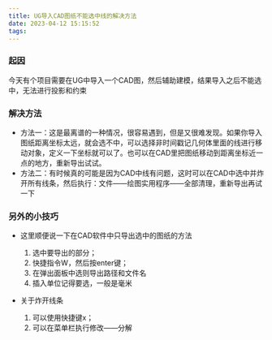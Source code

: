 ```yaml
---
title: UG导入CAD图纸不能选中线的解决方法
date: 2023-04-12 15:15:52
tags:
---
```

### 起因
今天有个项目需要在UG中导入一个CAD图，然后辅助建模，结果导入之后不能选中，无法进行投影和约束

<!--more-->

### 解决方法
- 方法一：这是最离谱的一种情况，很容易遇到，但是又很难发现。如果你导入图纸距离坐标太远，就会选不中，可以选择非时间戳记几何体里面的线进行移动对象，定义一下坐标就可以了。也可以在CAD里把图纸移动到距离坐标近一点的地方，重新导出试试。
- 方法二：有时候真的可能是因为CAD中线有问题，这时可以在CAD中选中并炸开所有线条，然后执行：文件——绘图实用程序——全部清理，重新导出再试一下

### 另外的小技巧
- 这里顺便说一下在CAD软件中只导出选中的图纸的方法
  1. 选中要导出的部分；
  2. 快捷指令W，然后按enter键；
  3. 在弹出面板中选则导出路径和文件名
  4. 插入单位记得要选，一般是毫米

- 关于炸开线条
  1. 可以使用快捷键x；
  2. 可以在菜单栏执行修改——分解